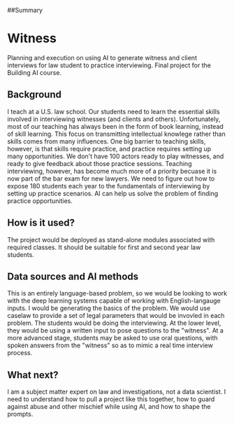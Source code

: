 ##Summary
# Witness
Planning and execution on using AI to generate witness and client interviews for law student to practice interviewing.
Final project for the Building AI course.

## Background

I teach at a U.S. law school.  Our students need to learn the essential skills involved in interviewing witnesses (and clients and others).  Unfortunately, most of our teaching has always been in the form of book learning, instead of skill learning.  This focus on transmitting intellectual knowlege rather than skills comes from many influences.  One big barrier to teaching skills, however, is that skills require practice, and practice requires setting up many opportunities.  We don't have 100 actors ready to play witnesses, and ready to give feedback about those practice sessions. Teaching interviewing, however, has become much more of a priority becuase it is now part of the bar exam for new lawyers.  We need to figure out how to expose 180 students each year to the fundamentals of interviewing by setting up practice scenarios.  AI can help us solve the problem of finding practice opportunities.

## How is it used?

The project would be deployed as stand-alone modules associated with required classes.  It should be suitable for first and second year law students.

## Data sources and AI methods

This is an entirely language-based problem, so we would be looking to work with the deep learning systems capable of working with English-langauge inputs.  I would be generating the basics of the problem.  We would use caselaw to provide a set of legal parameters that would be invovled in each problem.
The students would be doing the interviewing.  At the lower level, they would be using a written input to pose questions to the "witness".  At a more advanced stage, students may be asked to use oral questions, with spoken answers from the "witness" so as to mimic a real time interview process.

## What next?

I am a subject matter expert on law and investigations, not a data scientist.  I need to understand how to pull a project like this together, how to guard against abuse and other mischief while using AI, and how to shape the prompts.
